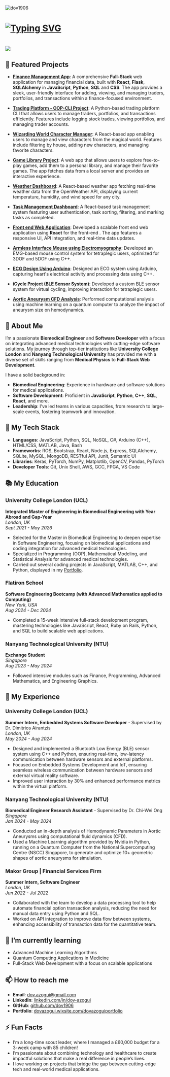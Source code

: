 <p align="left"> <img src="https://komarev.com/ghpvc/?username=dov1906&label=Profile%20views&color=0e75b6&style=flat" alt="dov1906" /> </p>

# [![Typing SVG](https://readme-typing-svg.demolab.com?font=Fira+Code&weight=500&size=21&duration=2500&pause=2000&color=151A64&width=435&lines=Hi+there%2C+I'm+Dov+Azogui+%F0%9F%91%8B;Full+Stack+Developper)](https://git.io/typing-svg)

# ![](http://github-profile-summary-cards.vercel.app/api/cards/profile-details?username=dov1906&theme=default)

## 🌟 Featured Projects

- **[Finance Management App](https://github.com/dov1906/full-stack)**: A comprehensive **Full-Stack** web application for managing financial data, built with **React**, **Flask**, **SQLAlchemy** in  **JavaScript**, **Python**, **SQL** and **CSS**. The app provides a sleek, user-friendly interface for adding, viewing, and managing traders, portfolios, and transactions within a finance-focused environment.
  
- **[Trading Platform - OOP-CLI Project](https://github.com/dov1906/Trading-Platform-OOP-CLI-Project)**: A Python-based trading platform CLI that allows users to manage traders, portfolios, and transactions efficiently. Features include logging stock trades, viewing portfolios, and managing trader accounts.
- **[Wizarding World Character Manager](https://github.com/dov1906/Wizarding-World-Character-Manager)**: A React-based app enabling users to manage and view characters from the magical world. Features include filtering by house, adding new characters, and managing favorite characters.
- **[Game Library Project](https://github.com/dov1906/Game-Library-Project)**: A web app that allows users to explore free-to-play games, add them to a personal library, and manage their favorite games. The app fetches data from a local server and provides an interactive experience.
- **[Weather Dashboard](https://github.com/dov1906/Weather-Dashboard)**: A React-based weather app fetching real-time weather data from the OpenWeather API, displaying current temperature, humidity, and wind speed for any city.
- **[Task Management Dashboard](https://github.com/dov1906/task-dashboard)**: A React-based task management system featuring user authentication, task sorting, filtering, and marking tasks as completed.
- **[Front end Web Application](https://github.com/dov1906/task-dashboard)**: Developed a scalable front end web application using **React** for the front-end . The app features a responsive UI, API integration, and real-time data updates.
- **[Armless Interface Mouse using Electromyography](https://dovazogui.wixsite.com/dovazoguiportfolio/post/armless-interface-mouse-using-electromyography)**: Developed an EMG-based mouse control system for tetraplegic users, optimized for 3DOF and 5DOF using C++.
- **[ECG Design Using Arduino](https://dovazogui.wixsite.com/dovazoguiportfolio/post/copy-of-ecg-design-using-arduino)**: Designed an ECG system using Arduino, capturing heart's electrical activity and processing data using C++.
- **[iCycle Project (BLE Sensor System)](https://dovazogui.wixsite.com/dovazoguiportfolio/post/empowering-tetraplegic-individuals-with-icycle-a-ble-enabled-virtual-cycling-experience)**: Developed a custom BLE sensor system for virtual cycling, improving interaction for tetraplegic users.
- **[Aortic Aneurysm CFD Analysis](https://dovazogui.wixsite.com/dovazoguiportfolio/post/exploring-aortic-disease-progression-through-computational-fluid-dynamics)**: Performed computational analysis using machine learning on a quantum computer to analyze the impact of aneurysm size on hemodynamics.

## 🚀 About Me
I’m a passionate **Biomedical Engineer** and **Software Developer** with a focus on integrating advanced medical technologies with cutting-edge software solutions. My journey through top-tier institutions like **University College London** and **Nanyang Technological University** has provided me with a diverse set of skills ranging from **Medical Physics** to **Full-Stack Web Development**.

I have a solid background in:
- **Biomedical Engineering**: Experience in hardware and software solutions for medical applications.
- **Software Development**: Proficient in **JavaScript**, **Python**, **C++**, **SQL**, **React**, and more.
- **Leadership**: I’ve led teams in various capacities, from research to large-scale events, fostering teamwork and innovation.

## 🧠 My Tech Stack
- **Languages**: JavaScript, Python, SQL, NoSQL, C#, Arduino (C++), HTML/CSS, MATLAB, Java, Bash
- **Frameworks**: ROS, Bootstrap, React, Node.js, Express, SQLAlchemy, SQLite, MySQL, MongoDB, RESTful API, Junit, Semantic UI
- **Libraries**: Keras, PyTorch, NumPy, Matplotlib, OpenCV, Pandas, PyTorch
- **Developer Tools**: Git, Unix Shell, AWS, GCC, FPGA, VS Code


## 📚 My Education
### University College London (UCL)
**Integrated Master of Engineering in Biomedical Engineering with Year Abroad and Gap-Year**  
*London, UK*  
*Sept 2021 - May 2026*
- Selected for the Master in Biomedical Engineering to deepen expertise in Software Engineering, focusing on biomedical applications and coding integration for advanced medical technologies.
- Specialized in Programming (OOP), Mathematical Modeling, and Statistical Analysis for advanced medical technologies.
- Carried out several coding projects in JavaScript, MATLAB, C++, and Python, displayed in my [Portfolio](#).

### Flatiron School
**Software Engineering Bootcamp (with Advanced Mathematics applied to Computing)**  
*New York, USA*  
*Aug 2024 - Dec 2024*
- Completed a 15-week intensive full-stack development program, mastering technologies like JavaScript, React, Ruby on Rails, Python, and SQL to build scalable web applications.

### Nanyang Technological University (NTU)
**Exchange Student**  
*Singapore*  
*Aug 2023 - May 2024*
- Followed intensive modules such as Finance, Programming, Advanced Mathematics, and Engineering Graphics.


## 💼 My Experience

### University College London (UCL)  
**Summer Intern, Embedded Systems Software Developer** - Supervised by Dr. Dimitrios Airantzis  
*London, UK*  
*May 2024 - Aug 2024*  
- Designed and implemented a Bluetooth Low Energy (BLE) sensor system using C++ and Python, ensuring real-time, low-latency communication between hardware sensors and external platforms.
- Focused on Embedded Systems Development and IoT, ensuring seamless wireless communication between hardware sensors and external virtual reality software.
- Improved user interaction by 30% and enhanced performance metrics within the virtual platform.

### Nanyang Technological University (NTU)  
**Biomedical Engineer Research Assistant** - Supervised by Dr. Chi-Wei Ong  
*Singapore*  
*Jan 2024 - May 2024*  
- Conducted an in-depth analysis of Hemodynamic Parameters in Aortic Aneurysms using computational fluid dynamics (CFD).
- Used a Machine Learning algorithm provided by Nvidia in Python, running on a Quantum Computer from the National Supercomputing Centre (NSCC) Singapore, to generate and optimize 10+ geometric shapes of aortic aneurysms for simulation.

### Makor Group | Financial Services Firm  
**Summer Intern, Software Engineer**  
*London, UK*  
*Jun 2022 - Jul 2022*  
- Collaborated with the team to develop a data processing tool to help automate financial option transaction analysis, reducing the need for manual data entry using Python and SQL.
- Worked on API integration to improve data flow between systems, enhancing accessibility of transaction data for the quantitative team.


## 🌱 I’m currently learning
- Advanced Machine Learning Algorithms
- Quantum Computing Applications in Medicine
- Full-Stack Web Development with a focus on scalable applications

## 📫 How to reach me
- **Email**: [dov.azogui@gmail.com](mailto:dov.azogui@gmail.com)
- **LinkedIn**: [linkedin.com/in/dov-azogui](https://www.linkedin.com/in/dov-azogui)
- **GitHub**: [github.com/dov1906](https://github.com/dov1906)
- **Portfolio**: [dovazogui.wixsite.com/dovazoguiportfolio](https://dovazogui.wixsite.com/dovazoguiportfolio)

## ⚡ Fun Facts
- I’m a long-time scout leader, where I managed a £60,000 budget for a 3-week camp with 85 children!
- I’m passionate about combining technology and healthcare to create impactful solutions that make a real difference in people’s lives.
- I love working on projects that bridge the gap between cutting-edge tech and real-world medical applications.


